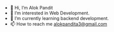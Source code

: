 - 👋 Hi, I’m Alok Pandit
- 👀 I’m interested in Web Development.
- 🌱 I’m currently learning backend development.
- 📫 How to reach me alokpandita3@gmail.com

<!---
ampandita03/ampandita03 is a ✨ special ✨ repository because its `README.md` (this file) appears on your GitHub profile.
You can click the Preview link to take a look at your changes.
--->
